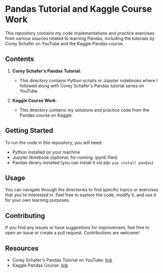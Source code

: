 # Pandas Tutorial and Kaggle Course Work
This repository contains my code implementations and practice exercises from various sources related to learning Pandas, including the tutorials by Corey Schafer on YouTube and the Kaggle Pandas course.

## Contents
1. **Corey Schafer's Pandas Tutorial**: 
    - This directory contains Python scripts or Jupyter notebooks where I followed along with Corey Schafer's Pandas tutorial series on YouTube.
    
2. **Kaggle Course Work**:
    - This directory contains my solutions and practice code from the Pandas course on Kaggle.

## Getting Started
To run the code in this repository, you will need:
- Python installed on your machine
- Jupyter Notebook (optional, for running .ipynb files)
- Pandas library installed (you can install it via pip: `pip install pandas`)

## Usage
You can navigate through the directories to find specific topics or exercises that you're interested in. Feel free to explore the code, modify it, and use it for your own learning purposes.

## Contributing
If you find any issues or have suggestions for improvement, feel free to open an issue or create a pull request. Contributions are welcome!

## Resources
- Corey Schafer's Pandas Tutorial on YouTube: [link](https://www.youtube.com/playlist?list=PL-osiE80TeTsWmV9i9c58mdDCSskIFdDS)
- Kaggle Pandas Course: [link](https://www.kaggle.com/learn/pandas)
